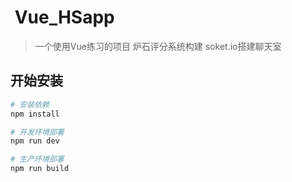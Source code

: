 #  Vue_HSapp
> 一个使用Vue练习的项目
>炉石评分系统构建
>soket.io搭建聊天室

## 开始安装

``` bash
# 安装依赖
npm install

# 开发环境部署
npm run dev

# 生产环境部署
npm run build
